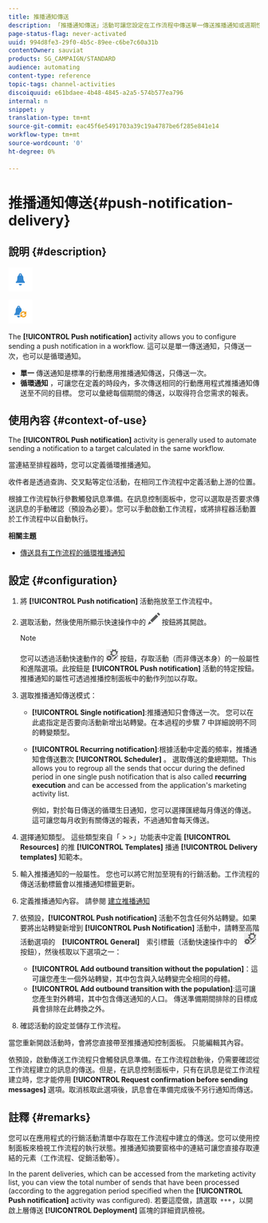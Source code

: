 ```yaml
---
title: 推播通知傳送
description: 「推播通知傳送」活動可讓您設定在工作流程中傳送單一傳送推播通知或週期性推播通知。
page-status-flag: never-activated
uuid: 994d8fe3-29f0-4b5c-89ee-c6be7c60a31b
contentOwner: sauviat
products: SG_CAMPAIGN/STANDARD
audience: automating
content-type: reference
topic-tags: channel-activities
discoiquuid: e61bdaee-4b48-4845-a2a5-574b577ea796
internal: n
snippet: y
translation-type: tm+mt
source-git-commit: eac45f6e5491703a39c19a4787be6f285e841e14
workflow-type: tm+mt
source-wordcount: '0'
ht-degree: 0%

---
```



# 推播通知傳送{#push-notification-delivery}

## 說明 {#description}

![](assets/push.png)

![](assets/recurrentpush.png)

The **[!UICONTROL Push notification]** activity allows you to configure sending a push notification in a workflow. 這可以是單一傳送通知，只傳送一次，也可以是循環通知。

* **單一** 傳送通知是標準的行動應用推播通知傳送，只傳送一次。
* **循環通知** ，可讓您在定義的時段內，多次傳送相同的行動應用程式推播通知傳送至不同的目標。 您可以彙總每個期間的傳送，以取得符合您需求的報表。

## 使用內容 {#context-of-use}

The **[!UICONTROL Push notification]** activity is generally used to automate sending a notification to a target calculated in the same workflow.

當連結至排程器時，您可以定義循環推播通知。

收件者是透過查詢、交叉點等定位活動，在相同工作流程中定義活動上游的位置。

根據工作流程執行參數觸發訊息準備。在訊息控制面板中，您可以選取是否要求傳送訊息的手動確認（預設為必要）。您可以手動啟動工作流程，或將排程器活動置於工作流程中以自動執行。

**相關主題**

* [傳送具有工作流程的循環推播通知](../../automating/using/recurring-push-notifications.md)

## 設定 {#configuration}

1. 將 **[!UICONTROL Push notification]** 活動拖放至工作流程中。
1. 選取活動，然後使用所顯示快速操作中的 ![](assets/edit_darkgrey-24px.png) 按鈕將其開啟。

   >[!NOTE]
   >
   >您可以透過活動快速動作的 ![](assets/dlv_activity_params-24px.png) 按鈕，存取活動（而非傳送本身）的一般屬性和進階選項。此按鈕是 **[!UICONTROL Push notification]** 活動的特定按鈕。推播通知的屬性可透過推播控制面板中的動作列加以存取。

1. 選取推播通知傳送模式：

   * **[!UICONTROL Single notification]**:推播通知只會傳送一次。 您可以在此處指定是否要向活動新增出站轉變。在本過程的步驟 7 中詳細說明不同的轉變類型。
   * **[!UICONTROL Recurring notification]**:根據活動中定義的頻率，推播通知會傳送數次 **[!UICONTROL Scheduler]** 。 選取傳送的彙總期間。This allows you to regroup all the sends that occur during the defined period in one single push notification that is also called **recurring execution** and can be accessed from the application&#39;s marketing activity list.

      例如，對於每日傳送的循環生日通知，您可以選擇匯總每月傳送的傳送。 這可讓您每月收到有關傳送的報表，不過通知會每天傳送。

1. 選擇通知類型。 這些類型來自「 > >」功能表中定義 **[!UICONTROL Resources]** 的推 **[!UICONTROL Templates]** 播通 **[!UICONTROL Delivery templates]** 知範本。
1. 輸入推播通知的一般屬性。 您也可以將它附加至現有的行銷活動。工作流程的傳送活動標籤會以推播通知標籤更新。
1. 定義推播通知內容。 請參閱 [建立推播通知](../../channels/using/preparing-and-sending-a-push-notification.md)
1. 依預設，**[!UICONTROL Push notification]** 活動不包含任何外站轉變。如果要將出站轉變新增到 **[!UICONTROL Push Notification]** 活動中，請轉至高階活動選項的　**[!UICONTROL General]**　索引標籤（活動快速操作中的　![](assets/dlv_activity_params-24px.png)　按鈕），然後核取以下選項之一：

   * **[!UICONTROL Add outbound transition without the population]**：這可讓您產生一個外站轉變，其中包含與入站轉變完全相同的母體。
   * **[!UICONTROL Add outbound transition with the population]**:這可讓您產生對外轉場，其中包含傳送通知的人口。 傳送準備期間排除的目標成員會排除在此轉換之外。

1. 確認活動的設定並儲存工作流程。

當您重新開啟活動時，會將您直接帶至推播通知控制面板。 只能編輯其內容。

依預設，啟動傳送工作流程只會觸發訊息準備。在工作流程啟動後，仍需要確認從工作流程建立的訊息的傳送。但是，在訊息控制面板中，只有在訊息是從工作流程建立時，您才能停用 **[!UICONTROL Request confirmation before sending messages]** 選項。取消核取此選項後，訊息會在準備完成後不另行通知而傳送。

## 註釋 {#remarks}

您可以在應用程式的行銷活動清單中存取在工作流程中建立的傳送。您可以使用控制面板來檢視工作流程的執行狀態。推播通知摘要窗格中的連結可讓您直接存取連結的元素（工作流程、促銷活動等）。

In the parent deliveries, which can be accessed from the marketing activity list, you can view the total number of sends that have been processed (according to the aggregation period specified when the **[!UICONTROL Push notification]** activity was configured). 若要這麼做，請選取 ![](assets/wkf_dlv_detail_button.png)，以開啟上層傳送 **[!UICONTROL Deployment]** 區塊的詳細資訊檢視。
